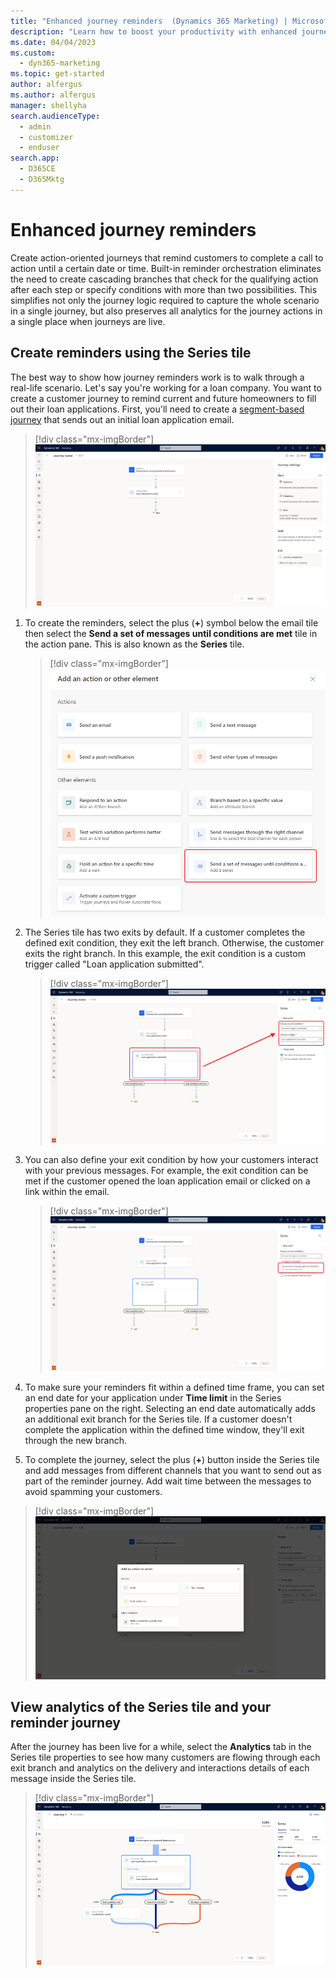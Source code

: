 ```yaml
---
title: "Enhanced journey reminders  (Dynamics 365 Marketing) | Microsoft Docs"
description: "Learn how to boost your productivity with enhanced journey reminders in Dynamics 365 Marketing."
ms.date: 04/04/2023
ms.custom: 
  - dyn365-marketing
ms.topic: get-started
author: alfergus
ms.author: alfergus
manager: shellyha
search.audienceType: 
  - admin
  - customizer
  - enduser
search.app: 
  - D365CE
  - D365Mktg
---
```


# Enhanced journey reminders

Create action-oriented journeys that remind customers to complete a call to action until a certain date or time. Built-in reminder orchestration eliminates the need to create cascading branches that check for the qualifying action after each step or specify conditions with more than two possibilities. This simplifies not only the journey logic required to capture the whole scenario in a single journey, but also preserves all analytics for the journey actions in a single place when journeys are live.

## Create reminders using the Series tile

The best way to show how journey reminders work is to walk through a real-life scenario. Let's say you're working for a loan company. You want to create a customer journey to remind current and future homeowners to fill out their loan applications. First, you'll need to create a [segment-based journey](real-time-marketing-build-segments.md) that sends out an initial loan application email.

> [!div class="mx-imgBorder"]
> ![create segment based journey](media/real-time-marketing-create-segment-based-journey.png "create segment based journey")

1. To create the reminders, select the plus (**+**) symbol below the email tile then select the **Send a set of messages until conditions are met** tile in the action pane. This is also known as the **Series** tile.

    > [!div class="mx-imgBorder"]
    > ![Series tile select screenshot.](media/real-time-marketing-series-tile.png "Series tile select screenshot")

1. The Series tile has two exits by default. If a customer completes the defined exit condition, they exit the left branch. Otherwise, the customer exits the right branch. In this example, the exit condition is a custom trigger called "Loan application submitted".

    > [!div class="mx-imgBorder"]
    > ![Screenshot showing the Loan application submitted exit condition.](media/real-time-marketing-select-exit-condition-2.png "Screenshot showing the Loan application submitted exit condition")

1. You can also define your exit condition by how your customers interact with your previous messages. For example, the exit condition can be met if the customer opened the loan application email or clicked on a link within the email.

    > [!div class="mx-imgBorder"]
    > ![Screenshot showing previous message gets an interaction selection.](media/real-time-marketing-select-exit-condition-3.png "Screenshot showing previous message gets an interaction selection")

1. To make sure your reminders fit within a defined time frame, you can set an end date for your application under **Time limit** in the Series properties pane on the right. Selecting an end date automatically adds an additional exit branch for the Series tile. If a customer doesn't complete the application within the defined time window, they'll exit through the new branch.

1. To complete the journey, select the plus (**+**) button inside the Series tile and add messages from different channels that you want to send out as part of the reminder journey. Add wait time between the messages to avoid spamming your customers.

> [!div class="mx-imgBorder"]
> ![Screenshot showing message tile selection.](media/real-time-marketing-set-end-date.png "Screenshot showing message tile selection")

## View analytics of the Series tile and your reminder journey

After the journey has been live for a while, select the **Analytics** tab in the Series tile properties to see how many customers are flowing through each exit branch and analytics on the delivery and interactions details of each message inside the Series tile.

> [!div class="mx-imgBorder"]
> ![Screenshot showing series tile analytics.](media/real-time-marketing-journey-reminder-analytics.png "Screenshot showing series tile analytics")
